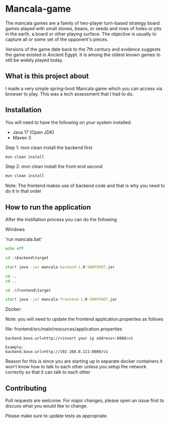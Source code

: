 # Mancala-game

The mancala games are a family of two-player turn-based strategy board games played with small stones, beans, or seeds and rows of holes or pits in the earth, a board or other playing surface. The objective is usually to capture all or some set of the opponent's pieces.

Versions of the game date back to the 7th century and evidence suggests the game existed in Ancient Egypt. It is among the oldest known games to still be widely played today.

## What is this project about

I made a very simple spring-boot Mancala game which you can access via browser to play. This was
a tech assessment that I had to do.

## Installation

You will need to have the following on your system installed.

- Java 17 (Open JDK)
- Maven 3

Step 1: mvn clean install the backend first
```bash
mvn clean install 
```

Step 2: mvn clean install the front-end second
```bash
mvn clean install 
```
Note: The frontend makes use of backend code and that is why you need to do it in that order

## How to run the application

After the instillation process you can do the following

Windows

'run mancala.bat'
```bat
echo off

cd .\backend\target

start java -jar mancala-backend-1.0-SNAPSHOT.jar

cd ..
cd ..

cd .\frontend\target

start java -jar mancala-frontend-1.0-SNAPSHOT.jar

```

Docker:

Note: you will need to update the frontend application.properties as follows

file: frontend/src/main/resources/application.properties
```properties
backend.base.url=http://<insert your ip address>:8080/v1

Example:
backend.base.url=http://192.168.0.111:8080/v1
```
Reason for this is since you are starting up in separate docker containers it won't know how to talk to each other
unless you setup the network correctly so that it can talk to each other


## Contributing
Pull requests are welcome. For major changes, please open an issue first to discuss what you would like to change.

Please make sure to update tests as appropriate.